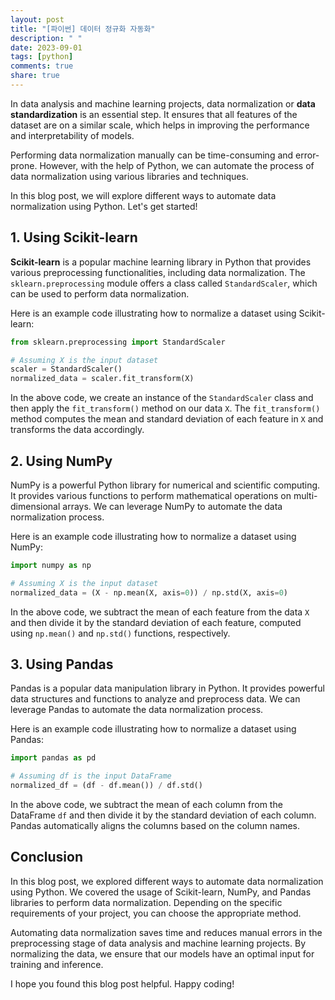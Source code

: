 ```yaml
---
layout: post
title: "[파이썬] 데이터 정규화 자동화"
description: " "
date: 2023-09-01
tags: [python]
comments: true
share: true
---
```


In data analysis and machine learning projects, data normalization or **data standardization** is an essential step. It ensures that all features of the dataset are on a similar scale, which helps in improving the performance and interpretability of models.

Performing data normalization manually can be time-consuming and error-prone. However, with the help of Python, we can automate the process of data normalization using various libraries and techniques.

In this blog post, we will explore different ways to automate data normalization using Python. Let's get started!

## 1. Using Scikit-learn

**Scikit-learn** is a popular machine learning library in Python that provides various preprocessing functionalities, including data normalization. The `sklearn.preprocessing` module offers a class called `StandardScaler`, which can be used to perform data normalization.

Here is an example code illustrating how to normalize a dataset using Scikit-learn:

```python
from sklearn.preprocessing import StandardScaler

# Assuming X is the input dataset
scaler = StandardScaler()
normalized_data = scaler.fit_transform(X)
```

In the above code, we create an instance of the `StandardScaler` class and then apply the `fit_transform()` method on our data `X`. The `fit_transform()` method computes the mean and standard deviation of each feature in `X` and transforms the data accordingly.

## 2. Using NumPy

NumPy is a powerful Python library for numerical and scientific computing. It provides various functions to perform mathematical operations on multi-dimensional arrays. We can leverage NumPy to automate the data normalization process.

Here is an example code illustrating how to normalize a dataset using NumPy:

```python
import numpy as np

# Assuming X is the input dataset
normalized_data = (X - np.mean(X, axis=0)) / np.std(X, axis=0)
```

In the above code, we subtract the mean of each feature from the data `X` and then divide it by the standard deviation of each feature, computed using `np.mean()` and `np.std()` functions, respectively.

## 3. Using Pandas

Pandas is a popular data manipulation library in Python. It provides powerful data structures and functions to analyze and preprocess data. We can leverage Pandas to automate the data normalization process.

Here is an example code illustrating how to normalize a dataset using Pandas:

```python
import pandas as pd

# Assuming df is the input DataFrame
normalized_df = (df - df.mean()) / df.std()
```

In the above code, we subtract the mean of each column from the DataFrame `df` and then divide it by the standard deviation of each column. Pandas automatically aligns the columns based on the column names.

## Conclusion

In this blog post, we explored different ways to automate data normalization using Python. We covered the usage of Scikit-learn, NumPy, and Pandas libraries to perform data normalization. Depending on the specific requirements of your project, you can choose the appropriate method.

Automating data normalization saves time and reduces manual errors in the preprocessing stage of data analysis and machine learning projects. By normalizing the data, we ensure that our models have an optimal input for training and inference.

I hope you found this blog post helpful. Happy coding!